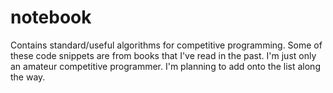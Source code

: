 # notebook
Contains standard/useful algorithms for competitive programming. Some of these code snippets are from books that I've read in the past. 
I'm just only an amateur competitive programmer. I'm planning to add onto the list along the way. 

